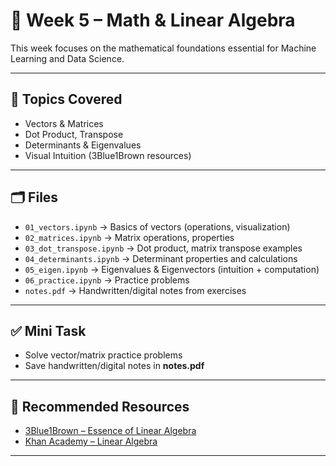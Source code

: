 # 📘 Week 5 – Math & Linear Algebra

This week focuses on the mathematical foundations essential for Machine Learning and Data Science.  

---

## 📌 Topics Covered
- Vectors & Matrices  
- Dot Product, Transpose  
- Determinants & Eigenvalues  
- Visual Intuition (3Blue1Brown resources)  

---

## 🗂️ Files
- `01_vectors.ipynb` → Basics of vectors (operations, visualization)  
- `02_matrices.ipynb` → Matrix operations, properties  
- `03_dot_transpose.ipynb` → Dot product, matrix transpose examples  
- `04_determinants.ipynb` → Determinant properties and calculations  
- `05_eigen.ipynb` → Eigenvalues & Eigenvectors (intuition + computation)  
- `06_practice.ipynb` → Practice problems  
- `notes.pdf` → Handwritten/digital notes from exercises  

---

## ✅ Mini Task
- Solve vector/matrix practice problems  
- Save handwritten/digital notes in **notes.pdf**  

---

## 📖 Recommended Resources
- [3Blue1Brown – Essence of Linear Algebra](https://www.youtube.com/playlist?list=PLZHQObOWTQDPD3MizzM2xVFitgF8hE_ab)  
- [Khan Academy – Linear Algebra](https://www.khanacademy.org/math/linear-algebra)  

---
